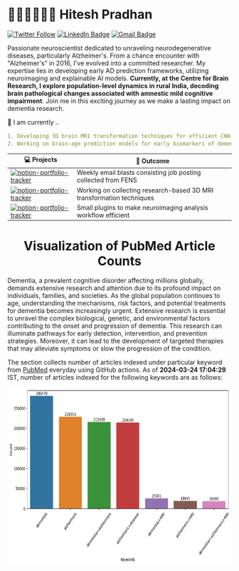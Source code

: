 # 👨🏻‍💻🧠👨‍🔬 Hitesh Pradhan

[![Twitter
Follow](https://img.shields.io/twitter/follow/pradhitesh?style=social)](https://twitter.com/intent/follow?screen_name=pradhitesh)
[![LinkedIn
Badge](https://img.shields.io/badge/-LinkedIn-blue?style=social&logo=Linkedin&logoColor=blue&link=https://www.linkedin.com/in/pradhanhitesh/)](https://www.linkedin.com/in/pradhanhitesh/)
[![Gmail
Badge](https://img.shields.io/badge/-ihiteshpradhan@gmail.com-c14438?style=social&logo=Gmail&logoColor=red&link=mailto:ihiteshpradhan@gmail.com)](mailto:ihiteshpradhan@gmail.com)

Passionate neuroscientist dedicated to unraveling neurodegenerative diseases, particularly Alzheimer's. From a chance
encounter with "Alzheimer's" in 2016, I've evolved into a committed researcher. My expertise lies in developing early AD
prediction frameworks, utilizing neuroimaging and explainable AI models. **Currently, at the Centre for Brain Research,
I explore population-level dynamics in rural India, decoding brain pathological changes associated with amnestic mild
cognitive impairment**. Join me in this exciting journey as we make a lasting impact on dementia research.

🔨 I am currently ..
```yaml
1. Developing 3D brain MRI transformation techniques for efficient CNN models
2. Working on brain-age prediction models for early biomarkers of dementia
```

<!-- START OF PROFILE STACK, DO NOT REMOVE -->
| 💻 **Projects** | 🚀 **Outcome**
| - | - |
|[![notion-portfolio-tracker](https://img.shields.io/static/v1?label=&message=FENS-JobsAlert&color=000605&logo=github&logoColor=FFFFFF&labelColor=000605)](https://github.com/pradhanhitesh/FENS-JobsAlert)|Weekly email blasts consisting job posting collected from FENS |
|[![notion-portfolio-tracker](https://img.shields.io/static/v1?label=&message=3D-MRI-Transformations&color=000605&logo=github&logoColor=FFFFFF&labelColor=000605)](https://github.com/pradhanhitesh/3D-MRI-Transformations)|Working on collecting research-based 3D MRI transformation techniques|
|[![notion-portfolio-tracker](https://img.shields.io/static/v1?label=&message=Neuroimage-Plugins&color=000605&logo=github&logoColor=FFFFFF&labelColor=000605)](https://github.com/pradhanhitesh/neuroimage-plugins)|Small plugins to make neuroimaging analysis workflow efficient|
<!-- END OF PROFILE STACK, DO NOT REMOVE -->

<h1 align="center">Visualization of PubMed Article Counts</h1>

<p>Dementia, a prevalent cognitive disorder affecting millions globally, demands extensive research and attention due to
    its profound impact on individuals, families, and societies. As the global population continues to age,
    understanding the mechanisms, risk factors, and potential treatments for dementia becomes increasingly urgent.
    Extensive research is essential to unravel the complex biological, genetic, and environmental factors contributing
    to the onset and progression of dementia. This research can illuminate pathways for early detection, intervention,
    and prevention strategies. Moreover, it can lead to the development of targeted therapies that may alleviate
    symptoms or slow the progression of the condition.</p>

<p>The section collects number of articles indexed under particular keyword from <a
        href="https://pubmed.ncbi.nlm.nih.gov/">PubMed</a> everyday using GitHub actions. As of <b> 2024-03-24 17:04:29 </b>
    IST, number of articles indexed for the following keywords are as follows:</p>

<p align="center">
    <img src="figure.png" width="700" height="400">
</p>